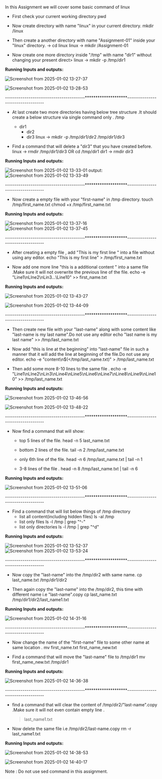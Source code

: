 In this Assignment  we will cover some basic command of linux

- First check your current working directory
        pwd

- Now create directory with name "linux" in your current directory.
        mkdir /linux

- Then create a another directory  with name "Assignment-01" inside your "linux" directory.
        -> cd linux
  linux -> mkdir /Assignment-01


- Now create one more directory inside "/tmp" with name "dir1" without changing your present direct>
 	 linux -> mkdir -p /tmp/dir1

**Running Inputs and outputs:**

![Screenshot from 2025-01-02 13-27-37](https://github.com/user-attachments/assets/a516130f-d9fa-44ed-aad0-1ff1d9324a9a)

![Screenshot from 2025-01-02 13-28-53](https://github.com/user-attachments/assets/ee9748e3-f296-4b99-b307-96ce3830cd95)

-----------------------------------------********************-----------------------------------

- At last create two more directories having below tree structure .It should create a below structure via single command only .
/tmp
  - dir1
     - dir2
     - dir3 
	  linux -> mkdir -p /tmp/dir1/dir2 /tmp/dir1/dir3
        
- Find a command  that will delete a "dir3" that you have created before.
   	  linux -> rmdir /tmp/dir1/dir3
			OR
	    	   cd /tmp/dir1
   	  dir1 ->  rmdir dir3

**Running Inputs and outputs:**

![Screenshot from 2025-01-02 13-33-01](https://github.com/user-attachments/assets/c4c6b4f1-46b4-4986-9f7a-90789046db78)
output:
![Screenshot from 2025-01-02 13-33-49](https://github.com/user-attachments/assets/38acfb4b-35d3-4236-a45f-039a0ece2ee2)

-----------------------------------------********************-----------------------------------
	
- Now create a empty file with your "first-name"  in /tmp directory.
	touch /tmp/first_name.txt
	chmod +x /tmp/first_name.txt

**Running Inputs and outputs:**

![Screenshot from 2025-01-02 13-37-16](https://github.com/user-attachments/assets/fe3b2ac2-10eb-4dbd-9237-a0bc96a67e4a)
![Screenshot from 2025-01-02 13-37-45](https://github.com/user-attachments/assets/7762dd38-1cf3-4a5d-96d2-c1f4d1c12b16)

-----------------------------------------********************-----------------------------------

- After creating a empty file , add "This is my first line " into a file without using any editor.
	echo "This is my first line" > /tmp/first_name.txt

- Now add  one more line "this is a additional content " into a same file .Make sure it will not overwrite the previous line of the file.
	echo -e "Line1\nLIne2\nLin3...\Line10" >>  first_name.txt

**Running Inputs and outputs:**

![Screenshot from 2025-01-02 13-43-27](https://github.com/user-attachments/assets/64567529-90e1-4efb-8fe0-8c2f81d07a7b)

![Screenshot from 2025-01-02 13-44-09](https://github.com/user-attachments/assets/5608a880-3900-42bd-99de-2d631f158d0c)


-----------------------------------------********************-----------------------------------

- Then  create new  file with your  "last-name" along with some content like "last-name is my last name".Do not use any editor
	echo "last name is my last name" >>  /tmp/last_name.txt

- Now add "this is line at the  beginning" into "last-name" file  in such a manner that it will add the line at beginning of the file.Do not use any editor.
	echo -e "content\n$(</tmp/last_name.txt)" > /tmp/last_name.txt

- Then add some more 8-10  lines to the same file .
	echo -e "Line1\nLIne2\nLin3\nLine4\nLine5\nLine6\nLine7\nLine8\nLine9\nLine10" >>  /tmp/last_name.txt

**Running Inputs and outputs:**

![Screenshot from 2025-01-02 13-46-56](https://github.com/user-attachments/assets/29bd7530-5bd1-46ff-8d39-a00a863e68e6)

![Screenshot from 2025-01-02 13-48-22](https://github.com/user-attachments/assets/230df18a-05eb-48d3-9a4c-f461c3c409b0)


-----------------------------------------********************-----------------------------------

- Now find a command that will show:
  - top 5 lines of the file.
	head -n 5 last_name.txt

  - bottom 2 lines of the  file.
	tail -n 2 /tmp/last_name.txt

  - only 6th line  of the file.
	head -n 6 /tmp/last_name.txt | tail -n 1

  - 3-8 lines of the file .
	 head -n 8 /tmp/last_name.txt | tail -n 6

**Running Inputs and outputs:**

![Screenshot from 2025-01-02 13-51-06](https://github.com/user-attachments/assets/91e30b5b-938c-416f-a049-6599d4bc7c84)

-----------------------------------------********************-----------------------------------
- Find a command that will list  below things of /tmp directory
  - list all content(including hidden files)
	ls -al /tmp
  - list only files
	ls -l /tmp | grep "^-"
  - list only directories
 	ls -l /tmp | grep "^d"

**Running Inputs and outputs:**

![Screenshot from 2025-01-02 13-52-37](https://github.com/user-attachments/assets/52efcf7d-7fed-4dc4-a1d7-6a537bee4e66)
![Screenshot from 2025-01-02 13-53-24](https://github.com/user-attachments/assets/9f883833-4498-4459-8114-b4aefaa3b1c2)

-----------------------------------------********************-----------------------------------
- Now copy the "last-name" into the /tmp/dir2 with same name.
	cp last_name.txt /tmp/dir1/dir2

- Then again copy the "last-name" into the /tmp/dir2, this time with different name i.e "last-name".copy
	cp last_name.txt /tmp/dir1/dir2/last_name1.txt

**Running Inputs and outputs:**

![Screenshot from 2025-01-02 14-31-16](https://github.com/user-attachments/assets/1e5d0c9a-4fbb-44cc-a1df-39df36c6acdd)

-----------------------------------------********************-----------------------------------


- Now change the name of the "first-name" file  to some other name at same location .
	mv  first_name.txt first_name_new.txt

- Find a command that will  move the "last-name" file  to /tmp/dir1
	mv  first_name_new.txt /tmp/dir1

**Running Inputs and outputs:**

![Screenshot from 2025-01-02 14-36-38](https://github.com/user-attachments/assets/fb237842-e9fd-433d-8157-7736317c7793)

-----------------------------------------********************-----------------------------------

- find a command that will clear the content of /tmp/dir2/"last-name".copy .Make sure it will not even contain  empty line .
	> last_name1.txt
- Now delete the same file i.e /tmp/dir2/last-name.copy
	rm -r last_name1.txt

**Running Inputs and outputs:**

![Screenshot from 2025-01-02 14-38-53](https://github.com/user-attachments/assets/b92344c7-4e7a-448b-9db3-1e8bb7a66e87)

![Screenshot from 2025-01-02 14-40-17](https://github.com/user-attachments/assets/bf2806ff-dff5-45d1-8952-6351524d6e57)


Note : Do not use sed command in this assignment.
